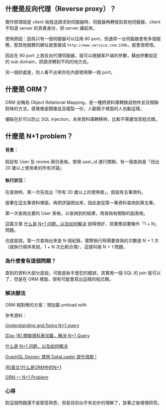 ## 什麼是反向代理（Reverse proxy）？

實作原理就是 client 端發送請求到伺服器時，伺服器再轉發到其他伺服器，client 不知道 server 的真實身份，把 server 藏起來。

使用原因：因為只有一個伺服器可以佔用 80 port，但通常一台伺服器會有多個服務，那其他服務的網址就會變成 `http://www.service.com:3306`，就會很奇怪。

因此在 80 port 上放反向代理伺服器，就可以根據客戶端的參數，藉由參數設定的 sub domain，把請求轉到不同的地方去。

另一個好處是，別人看不出來你在內部使用哪一個 port。

## 什麼是 ORM？

ORM 全稱為 Object Relational Mapping，是一種把資料庫轉換成物件並且關聯對映的方法，感覺像是鏡像並且複製一份，人動鏡子裡面的人也動這樣。

優點在於可以防止 SQL injection，未來資料庫轉移時，比較不需要改寫程式碼。

## 什麼是 N+1 problem？

#### 背景：

假設有 User 及 review 兩份表格，使用 user_id 進行關聯，有一個查詢是「找出 20 歲以上使用者的所有評論」

#### 執行狀況：

在查詢時，第一次先找出「所有 20 歲以上的使用者」，假設有五筆資料。

接著在這五筆資料裡面，再把評論撈出來，因此是從第一筆資料查詢到第五筆。

第一次查詢主要的 User 表格，以查詢到的結果，再查詢有關聯的副表格。

這篇文章 [什么是 N+1 问题，以及如何解决](https://segmentfault.com/a/1190000039421843#:\~:text=N%2B1%20%E6%98%AFORM%EF%BC%88%E5%AF%B9%E8%B1%A1,%E4%B8%AD%E5%AD%98%E5%9C%A8%E7%9A%84%E4%B8%80%E4%B8%AA%E9%97%AE%E9%A2%98%E3%80%82&text=%E8%BF%99%E6%A0%B7%E5%81%9A%E6%98%AF%E9%9D%9E%E5%B8%B8%E7%B3%9F%E7%B3%95,%E4%BD%99%E9%A2%9D%E8%A1%A8%E6%98%AF%E5%9B%9B%E6%AC%A1%E3%80%82) 說得很好，其實應該要稱作「1 + N」問題。

也就是說，第一次查詢出來是 N 個紀錄，實際執行時需要查詢的次數是 N + 1 次（就執行順序來說，1 + N 次比較合理），這就叫做 N + 1 問題。

### 為什麼會有這個問題？

查到的資料大部分是說，可能是新手會犯的錯誤，其實用一個 SQL 的 join 就可以了，但是在 ORM 裡面，很有可能會寫出這樣的程式碼。

### 解決辦法

ORM 相對應的方案：預加載 preload with

參考資料：

[Understanding and fixing N+1 query](https://medium.com/doctolib/understanding-and-fixing-n-1-query-30623109fe89)

[\[Day 16\] 關聯資料表加載，解決 N+1 Query](https://ithelp.ithome.com.tw/articles/10224842)

[什么是 N+1 问题，以及如何解决](https://segmentfault.com/a/1190000039421843#:\~:text=N%2B1%20%E6%98%AFORM%EF%BC%88%E5%AF%B9%E8%B1%A1,%E4%B8%AD%E5%AD%98%E5%9C%A8%E7%9A%84%E4%B8%80%E4%B8%AA%E9%97%AE%E9%A2%98%E3%80%82&text=%E8%BF%99%E6%A0%B7%E5%81%9A%E6%98%AF%E9%9D%9E%E5%B8%B8%E7%B3%9F%E7%B3%95,%E4%BD%99%E9%A2%9D%E8%A1%A8%E6%98%AF%E5%9B%9B%E6%AC%A1%E3%80%82)

[GraphQL Design: 使用 DataLoader 提升效能 !](https://ithelp.ithome.com.tw/articles/10207606)

[\[科普文\]什么是ORM中的N+1](https://zhuanlan.zhihu.com/p/27323883)

[ORM — N+1 Problem](https://hung-x0x0.medium.com/orm-n-1-problem-c98e39b9c96)

### 心得

對這個問題還不是那麼熟悉，但是目前似乎有初步的理解了，放著之後慢慢研究。
